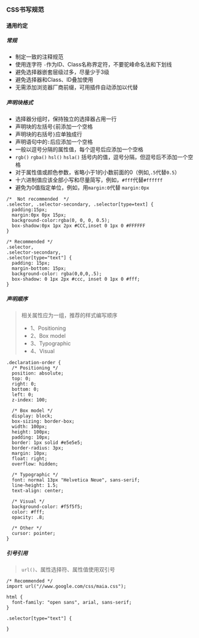### CSS书写规范

#### 通用约定

##### 常规
- 制定一致的注释规范
- 使用连字符 `-`作为ID、Class名称界定符，不要驼峰命名法和下划线
- 避免选择器嵌套层级过多，尽量少于3级
- 避免选择器和Class、ID叠加使用
- 无需添加浏览器厂商前缀，可用插件自动添加以代替

##### 声明块格式
- 选择器分组时，保持独立的选择器占用一行
- 声明块的左括号`{`前添加一个空格
- 声明块的右括号`}`应单独成行
- 声明语句中的`:`后应添加一个空格
- 一般以逗号分隔的属性值，每个逗号后应添加一个空格
- `rgb()` `rgba()` `hsl()` `hsla()` 括号内的值，逗号分隔，但逗号后不添加一个空格
- 对于属性值或颜色参数，省略小于1的小数前面的0（例如,`.5`代替`0.5`）
- 十六进制值应该全部小写和尽量简写，例如，`#fff`代替`#ffffff`
- 避免为0值指定单位，例如，用`margin:0`代替 `margin:0px`
```
/*  Not recommended  */
.selector, .selector-secondary, .selector[type=text] {
  padding:15px;
  margin:0px 0px 15px;
  background-color:rgba(0, 0, 0, 0.5);
  box-shadow:0px 1px 2px #CCC,inset 0 1px 0 #FFFFFF
}

/* Recommended */
.selector,
.selector-secondary,
.selector[type="text"] {
  padding: 15px;
  margin-bottom: 15px;
  background-color: rgba(0,0,0,.5);
  box-shadow: 0 1px 2px #ccc, inset 0 1px 0 #fff;
}
```
##### 声明顺序
> 相关属性应为一组，推荐的样式编写顺序
> - 1、Positioning
> - 2、Box model
> - 3、Typographic
> - 4、Visual
```
.declaration-order {
  /* Positioning */
  position: absolute;
  top: 0;
  right: 0;
  bottom: 0;
  left: 0;
  z-index: 100;

  /* Box model */
  display: block;
  box-sizing: border-box;
  width: 100px;
  height: 100px;
  padding: 10px;
  border: 1px solid #e5e5e5;
  border-radius: 3px;
  margin: 10px;
  float: right;
  overflow: hidden;

  /* Typographic */
  font: normal 13px "Helvetica Neue", sans-serif;
  line-height: 1.5;
  text-align: center;

  /* Visual */
  background-color: #f5f5f5;
  color: #fff;
  opacity: .8;

  /* Other */
  cursor: pointer;
}
```
##### 引号引用
> `url()`、属性选择符、属性值使用双引号
```
/* Recommended */
import url("//www.google.com/css/maia.css");

html {
  font-family: "open sans", arial, sans-serif;
}

.selector[type="text"] {

}
```